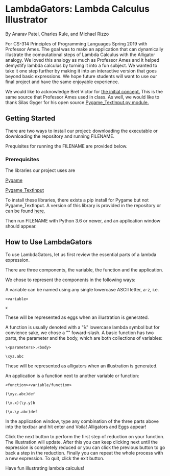 # LambdaGators: Lambda Calculus Illustrator #
By Anarav Patel, Charles Rule, and Michael Rizzo 

For CS-314 Principles of Programming Languages Spring 2019 with Professor Ames. The goal was to make an application that can dynamically illustrate the computational steps of Lambda Calculus with the Alligator analogy. We loved this analogy as much as Professor Ames and it helped demystify lambda calculus by turning it into a fun subject. We wanted to take it one step further by making it into an interactive version that goes beyond basic expressions. We hope future students will want to use our final project and have the same enjoyable experience.  

We would like to acknowledge Bret Victor for [the initial concept.](http://worrydream.com/AlligatorEggs/) This is the same source that Professor Ames used in class. As well, we would like to thank Silas Gyger for his open source [Pygame_TextInput.py module.](https://github.com/Nearoo/pygame-text-input)

## Getting Started ##
There are two ways to install our project: downloading the executable or downloading the repository and running FILENAME.

Prequisites for running the FILENAME are provided below. 

### Prerequisites ###
The libraries our project uses are 

[Pygame](https://www.pygame.org/)

[Pygame_TextInput](https://github.com/Nearoo/pygame-text-input)

To install these libraries, there exists a pip install for Pygame but not Pygame_TextInput. A version of this library is provided in the repository or can be found [here.](https://github.com/Nearoo/pygame-text-input)

Then run FILENAME with Python 3.6 or newer, and an application window should appear. 

## How to Use LambdaGators ##
To use LambdaGators, let us first review the essential parts of a lambda expression.

There are three components, the variable, the function and the application.

We chose to represent the components in the following ways:

A variable can be named using any single lowercase ASCII letter, a-z, i.e. 
```
<variable>

x
```
These will be represented as eggs when an illustration is generated.

A function is usually denoted with a "λ" lowercase lambda  symbol but for convience sake, we chose a "\" foward-slash. A basic function has two parts, the parameter and the body, which are both collections of variables:
```
\<parameters>.<body>

\xyz.abc
```
These will be represented as alligators when an illustration is generated.

An application is a function next to another variable or function:
```
<function><variable/function> 

(\xyz.abc)def

(\x.x)(\y.y)b

(\x.\y.abc)def
```

In the application window, type any combination of the three parts above into the textbar and hit enter and Voila! Alligators and Eggs appear!

Click the next button to perform the first step of reduction on your function. The illustration will update. After this you can keep clicking next until the expression is completely reduced or you can click the previous button to go back a step in the reduction. Finally you can repeat the whole process with a new expression. To quit, click the exit button. 

Have fun illustrating lambda calculus!